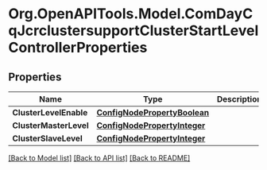 # Org.OpenAPITools.Model.ComDayCqJcrclustersupportClusterStartLevelControllerProperties
## Properties

Name | Type | Description | Notes
------------ | ------------- | ------------- | -------------
**ClusterLevelEnable** | [**ConfigNodePropertyBoolean**](ConfigNodePropertyBoolean.md) |  | [optional] 
**ClusterMasterLevel** | [**ConfigNodePropertyInteger**](ConfigNodePropertyInteger.md) |  | [optional] 
**ClusterSlaveLevel** | [**ConfigNodePropertyInteger**](ConfigNodePropertyInteger.md) |  | [optional] 

[[Back to Model list]](../README.md#documentation-for-models) [[Back to API list]](../README.md#documentation-for-api-endpoints) [[Back to README]](../README.md)

